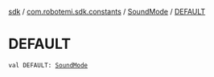 [sdk](../../index.md) / [com.robotemi.sdk.constants](../index.md) / [SoundMode](index.md) / [DEFAULT](./-d-e-f-a-u-l-t.md)

# DEFAULT

`val DEFAULT: `[`SoundMode`](index.md)
